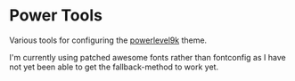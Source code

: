 # Power Tools

Various tools for configuring the [powerlevel9k][] theme.

I'm currently using patched awesome fonts rather than fontconfig as I have not
yet been able to get the fallback-method to work yet.

[powerlevel9k]: https://github.com/bhilburn/powerlevel9k
